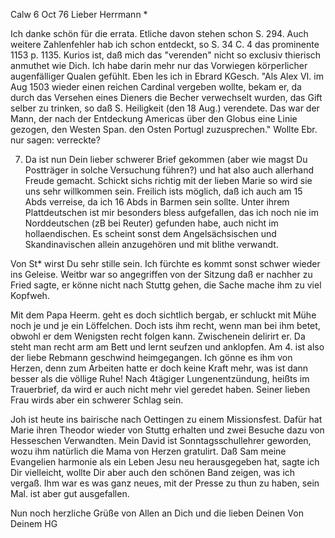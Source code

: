  Calw 6 Oct 76
Lieber Herrmann <Mogl>*

Ich danke schön für die errata. Etliche davon stehen schon S. 294. Auch weitere Zahlenfehler hab ich schon entdeckt, so S. 34 C. 4 das prominente 1153 p. 1135. Kurios ist, daß mich das "verenden" nicht so exclusiv thierisch anmuthet wie Dich. Ich habe darin mehr nur das Vorwiegen körperlicher augenfälliger Qualen gefühlt. Eben les ich in Ebrard KGesch. "Als Alex VI. im Aug 1503 wieder einen reichen Cardinal vergeben wollte, bekam er, da durch das Versehen eines Dieners die Becher verwechselt wurden, das Gift selber zu trinken, so daß S. Heiligkeit (den 18 Aug.) verendete. Das war der Mann, der nach der Entdeckung Americas über den Globus eine Linie gezogen, den Westen Span. den Osten Portugl zuzusprechen." Wollte Ebr. nur sagen: verreckte?

7. Da ist nun Dein lieber schwerer Brief gekommen (aber wie magst Du Postträger in solche Versuchung führen?) und hat also auch allerhand Freude gemacht. Schickt sichs richtig mit der lieben Marie so wird sie uns sehr willkommen sein. Freilich ists möglich, daß ich auch am 15 Abds verreise, da ich 16 Abds in Barmen sein sollte. Unter ihrem Plattdeutschen ist mir besonders bless aufgefallen, das ich noch nie im Norddeutschen (zB bei Reuter) gefunden habe, auch nicht im hollaendischen. Es scheint sonst dem Angelsächsischen und Skandinavischen allein anzugehören und mit blithe verwandt.

Von St<einkopf>* wirst Du sehr stille sein. Ich fürchte es kommt sonst schwer wieder ins Geleise. Weitbr war so angegriffen von der Sitzung daß er nachher zu Fried sagte, er könne nicht nach Stuttg gehen, die Sache mache ihm zu viel Kopfweh.

Mit dem Papa Heerm. geht es doch sichtlich bergab, er schluckt mit Mühe noch je und je ein Löffelchen. Doch ists ihm recht, wenn man bei ihm betet, obwohl er dem Wenigsten recht folgen kann. Zwischenein delirirt er. Da steht man recht arm am Bett und lernt seufzen und anklopfen. 
Am 4. ist also der liebe Rebmann geschwind heimgegangen. Ich gönne es ihm von Herzen, denn zum Arbeiten hatte er doch keine Kraft mehr, was ist dann besser als die völlige Ruhe! Nach 4tägiger Lungenentzündung, heißts im Trauerbrief, da wird er auch nicht mehr viel geredet haben. Seiner lieben Frau wirds aber ein schwerer Schlag sein.

Joh ist heute ins bairische nach Oettingen zu einem Missionsfest. Dafür hat Marie ihren Theodor wieder von Stuttg erhalten und zwei Besuche dazu von Hesseschen Verwandten. Mein David ist Sonntagsschullehrer geworden, wozu ihm natürlich die Mama von Herzen gratulirt. Daß Sam meine Evangelien harmonie als ein Leben Jesu neu herausgegeben hat, sagte ich Dir vielleicht, wollte Dir aber auch den schönen Band zeigen, was ich vergaß. Ihm war es was ganz neues, mit der Presse zu thun zu haben, sein Mal. ist aber gut ausgefallen.

Nun noch herzliche Grüße von Allen an Dich und die lieben Deinen  Von Deinem HG
